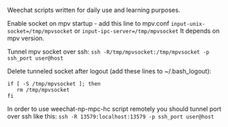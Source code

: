Weechat scripts written for daily use and learning purposes.
 
Enable socket on mpv startup - add this line to mpv.conf
`input-unix-socket=/tmp/mpvsocket` or `input-ipc-server=/tmp/mpvsocket` 
It depends on mpv version. 

Tunnel mpv socket over ssh:
`ssh -R/tmp/mpvsocket:/tmp/mpvsocket -p ssh_port user@host`
 
Delete tunneled socket after logout (add these lines to ~/.bash_logout):
```
if [ -S /tmp/mpvsocket ]; then
   rm /tmp/mpvsocket
fi
```
In order to use weechat-np-mpc-hc script remotely you should tunnel port over ssh like this:
`ssh -R 13579:localhost:13579 -p ssh_port user@host`

